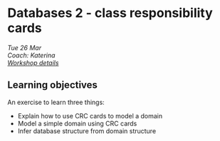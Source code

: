 # Databases 2 - class responsibility cards
*Tue 26 Mar*  
*Coach: Katerina*  
*[Workshop details](https://github.com/makersacademy/skills-workshops/tree/master/week-4/databases_2)*

## Learning objectives

An exercise to learn three things:

- Explain how to use CRC cards to model a domain
- Model a simple domain using CRC cards
- Infer database structure from domain structure

